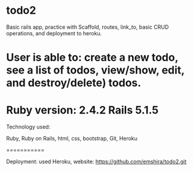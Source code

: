 # todo2

Basic rails app, practice with Scaffold, routes, link_to, basic CRUD operations, and deployment to heroku.

User is able to: create a new todo, see a list of todos, view/show, edit, and destroy/delete) todos.
===============

Ruby version: 2.4.2
Rails 5.1.5
====================

Technology used:

Ruby, Ruby on Rails, html, css, bootstrap, Git, Heroku

===========

Deployment: used Heroku, website: https://github.com/emshira/todo2.git
